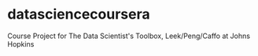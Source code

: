 datasciencecoursera
===================

Course Project for The Data Scientist's Toolbox, Leek/Peng/Caffo at Johns Hopkins
